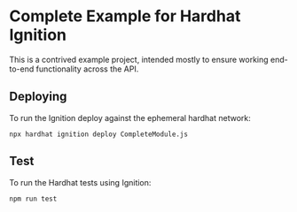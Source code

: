 # Complete Example for Hardhat Ignition

This is a contrived example project, intended mostly to ensure working end-to-end functionality across the API.

## Deploying

To run the Ignition deploy against the ephemeral hardhat network:

```shell
npx hardhat ignition deploy CompleteModule.js
```

## Test

To run the Hardhat tests using Ignition:

```shell
npm run test
```
